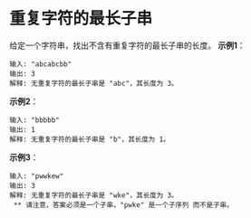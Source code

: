 # 重复字符的最长子串

给定一个字符串，找出不含有重复字符的最长子串的长度。
**示例1**：
```
输入: "abcabcbb"
输出: 3 
解释: 无重复字符的最长子串是 "abc"，其长度为 3。
```
**示例2**：
```
输入: "bbbbb"
输出: 1
解释: 无重复字符的最长子串是 "b"，其长度为 1。
```
**示例3**：
```
输入: "pwwkew"
输出: 3
解释: 无重复字符的最长子串是 "wke"，其长度为 3。
 ** 请注意，答案必须是一个子串，"pwke" 是一个子序列 而不是子串。
```

